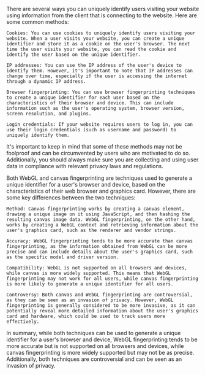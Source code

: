 There are several ways you can uniquely identify users visiting your website using information from the client that is connecting to the website. Here are some common methods:

    Cookies: You can use cookies to uniquely identify users visiting your website. When a user visits your website, you can create a unique identifier and store it as a cookie on the user's browser. The next time the user visits your website, you can read the cookie and identify the user based on the unique identifier.

    IP addresses: You can use the IP address of the user's device to identify them. However, it's important to note that IP addresses can change over time, especially if the user is accessing the internet through a dynamic IP address.

    Browser fingerprinting: You can use browser fingerprinting techniques to create a unique identifier for each user based on the characteristics of their browser and device. This can include information such as the user's operating system, browser version, screen resolution, and plugins.

    Login credentials: If your website requires users to log in, you can use their login credentials (such as username and password) to uniquely identify them.

It's important to keep in mind that some of these methods may not be foolproof and can be circumvented by users who are motivated to do so. Additionally, you should always make sure you are collecting and using user data in compliance with relevant privacy laws and regulations.

Both WebGL and canvas fingerprinting are techniques used to generate a unique identifier for a user's browser and device, based on the characteristics of their web browser and graphics card. However, there are some key differences between the two techniques:

    Method: Canvas fingerprinting works by creating a canvas element, drawing a unique image on it using JavaScript, and then hashing the resulting canvas image data. WebGL fingerprinting, on the other hand, works by creating a WebGL context and retrieving information about the user's graphics card, such as the renderer and vendor strings.

    Accuracy: WebGL fingerprinting tends to be more accurate than canvas fingerprinting, as the information obtained from WebGL can be more precise and can include details about the user's graphics card, such as the specific model and driver version.

    Compatibility: WebGL is not supported on all browsers and devices, while canvas is more widely supported. This means that WebGL fingerprinting may not work for all users, while canvas fingerprinting is more likely to generate a unique identifier for all users.

    Controversy: Both canvas and WebGL fingerprinting are controversial, as they can be seen as an invasion of privacy. However, WebGL fingerprinting is generally considered to be more invasive, as it can potentially reveal more detailed information about the user's graphics card and hardware, which could be used to track users more effectively.

In summary, while both techniques can be used to generate a unique identifier for a user's browser and device, WebGL fingerprinting tends to be more accurate but is not supported on all browsers and devices, while canvas fingerprinting is more widely supported but may not be as precise. Additionally, both techniques are controversial and can be seen as an invasion of privacy.
